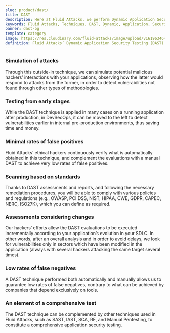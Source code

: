 ```yaml
---
slug: product/dast/
title: DAST
description: Here at Fluid Attacks, we perform Dynamic Application Security Testing (DAST) to detect security vulnerabilities in running software as soon as possible.
keywords: Fluid Attacks, Techniques, DAST, Dynamic, Application, Security, Testing, Ethical Hacking
banner: dast-bg
template: category
image: https://res.cloudinary.com/fluid-attacks/image/upload/v1619634644/airs/product/cover-dast_qaboy9.webp
definition: Fluid Attacks’ Dynamic Application Security Testing (DAST) detects known and zero-day security vulnerabilities in your applications while they are running. This form of black-box testing (not requiring access to the source code), aims to rapidly find weaknesses in your software that could be exploited by malicious hackers. DAST is a technique with good results detecting flaws related to data, deployment configuration and the business logic of the applications, and it works independently of the language in which the software was developed. All automatic DAST is supported by the manual pentesting work of our experienced red team members who are continuously improving testing technologies and methodologies.
---
```


<div class="sect2">

### Simulation of attacks

Through this outside-in technique, we can simulate potential malicious
hackers’ interactions with your applications, observing how the latter
would respond to attacks from the former, in order to detect
vulnerabilities not found through other types of methodologies.

</div>

<div class="sect2">

### Testing from early stages

While the DAST technique is applied in many cases on a running
application after production, in DevSecOps, it can be moved to the left
to detect vulnerabilities earlier in internal pre-production
environments, thus saving time and money.

</div>

<div class="sect2">

### Minimal rates of false positives

Fluid Attacks’ ethical hackers continuously verify what is automatically
obtained in this technique, and complement the evaluations with a manual
DAST to achieve very low rates of false positives.

</div>

<div class="sect2">

### Scanning based on standards

Thanks to DAST assessments and reports, and following the necessary
remediation procedures, you will be able to comply with various policies
and regulations (e.g., OWASP, PCI DSS, NIST, HIPAA, CWE, GDPR, CAPEC,
NERC, ISO27K), which you can define as required.

</div>

<div class="sect2">

### Assessments considering changes

Our hackers’ efforts allow the DAST evaluations to be executed
incrementally according to your application’s evolution in your SDLC. In
other words, after an overall analysis and in order to avoid delays, we
look for vulnerabilities only in sectors which have been modified in the
application (always with several hackers attacking the same target
several times).

</div>

<div class="sect2">

### Low rates of false negatives

A DAST technique performed both automatically and manually allows us to
guarantee low rates of false negatives, contrary to what can be achieved
by companies that depend exclusively on tools.

</div>

<div class="sect2">

### An element of a comprehensive test

The DAST technique can be complemented
by other techniques used in Fluid Attacks,
such as SAST, IAST, SCA, RE, and Manual Pentesting,
to constitute a comprehensive application security testing.

</div>
